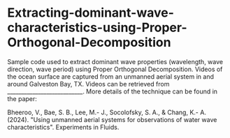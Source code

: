 # Extracting-dominant-wave-characteristics-using-Proper-Orthogonal-Decomposition

Sample code used to extract dominant wave properties (wavelength, wave direction, wave period) using Proper Orthogonal Decomposition. Videos of the ocean surface are captured from an unmanned aerial system in and around Galveston Bay, TX. Videos can be retrieved from ___________________________. More details of the technique can be found in the paper: 

Bheeroo, V., Bae, S. B., Lee, M.- J., Socolofsky, S. A., & Chang, K.- A. (2024). "Using unmanned aerial systems for observations of water wave characteristics". Experiments in Fluids. 
